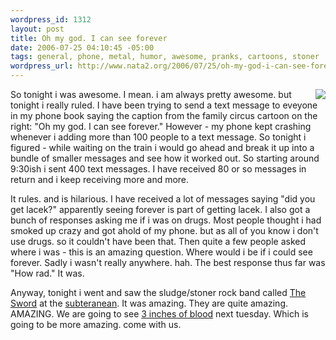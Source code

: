 ```yaml
--- 
wordpress_id: 1312
layout: post
title: Oh my god. I can see forever
date: 2006-07-25 04:10:45 -05:00
tags: general, phone, metal, humor, awesome, pranks, cartoons, stoner
wordpress_url: http://www.nata2.org/2006/07/25/oh-my-god-i-can-see-forever/
---
```

<img align="right" src="http://nata2.info/humor/pictures/familycthulu4ld.gif" />So tonight i was awesome. I mean. i am always pretty awesome. but tonight i really ruled. I have been trying to send a text message to eveyone in my phone book saying the caption from the family circus cartoon on the right: "Oh my god. I can see forever." However - my phone kept crashing whenever i adding more than 100 people to a text message. So tonight i figured - while waiting on the train i would go ahead and break it up into a bundle of smaller messages and see how it worked out. So starting around 9:30ish i sent 400 text messages. I have received 80 or so messages in return and i keep receiving more and more.

It rules. and is hilarious. I have received a lot of messages saying "did you get lacek?" apparently  seeing forever is part of getting lacek. I also got a bunch of responses asking me if i was on drugs. Most people thought i had smoked up crazy and got ahold of my phone. but as all of you know i don't use drugs. so it couldn't have been that. Then quite a few people asked where i was - this is an amazing question. Where would i be if i could see forever. Sadly i wasn't really anywhere. hah. The best response thus far was "How rad." It was.

Anyway, tonight i went and saw the sludge/stoner rock band called <a href="http://www.swordofdoom.com/">The Sword</a> at the <a href="http://subt.com">subteranean</a>. It was amazing. They are quite amazing. AMAZING. We are going to see <a href="http://www.3inchesofblood.com/">3 inches of blood</a> next tuesday. Which is going to be more amazing. come with us.

